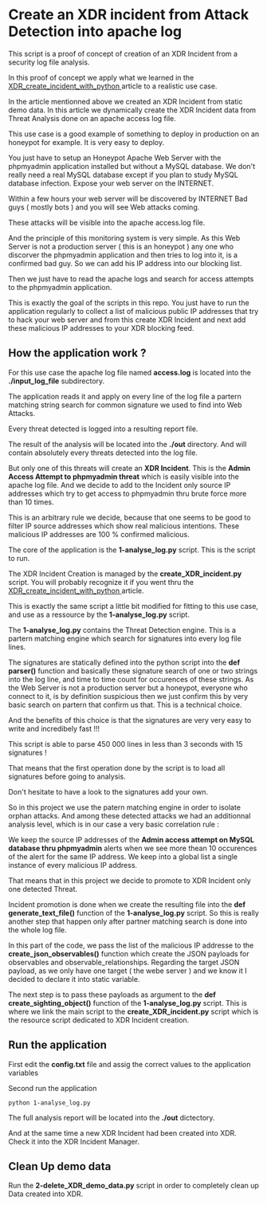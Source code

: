 # Create an XDR incident from Attack Detection into apache log

This script is a proof of concept of creation of an XDR Incident from a security log file analysis.

In this proof of concept we apply what we learned in the [XDR_create_incident_with_python ](https://github.com/pcardotatgit/XDR_create_incident_with_python) article to a realistic use case.

In the article mentionned above we created an XDR Incident from static demo data. In this article we dynamically create the XDR Incident data from Threat Analysis done on an apache access log file.

This use case is a good example of something to deploy in production on an honeypot for example. It is very easy to deploy.

You just have to setup an Honeypot Apache Web Server with the phpmyadmin application installed but without a MySQL database. We don't really need a real MySQL database except if you plan to study MySQL database infection. Expose your web server on the INTERNET.

Within a few hours your web server will be discovered by INTERNET Bad guys ( mostly bots ) and you will see Web attacks coming. 

These attacks will be visible into the apache access.log file. 

And the principle of this monitoring system is very simple. As this Web Server is not a production server ( this is an honeypot ) any one who discorver the phpmyadmin application and then tries to log into it, is a confirmed bad guy. So we can add his IP address into our blocking list.

Then we just have to read the apache logs and search for access attempts to the phpmyadmin application. 

This is exactly the goal of the scripts in this repo. You just have to run the application regularly to collect a list of malicious public IP addresses that try to hack your web server and from this create XDR Incident and next add these malicious IP addresses to your XDR blocking feed.


## How the application work ?

For this use case the apache log file named **access.log** is located into the  **./input_log_file** subdirectory.

The application reads it and apply on every line of the log file a partern matching string search for common signature we used to find into Web Attacks. 

Every threat detected is logged into a resulting report file.

The result of the analysis will be located into the **./out** directory. And will contain absolutely every threats detected into the log file.

But only one of this threats will create an **XDR Incident**. This is the **Admin Access Attempt to phpmyadmin threat** which is easily visible into the apache log file. And we decide to add to the Incident only source IP addresses which try to get access to phpmyadmin thru brute force more than 10 times.

This is an arbitrary rule we decide, because that one seems to be good to filter IP source addresses which show real malicious intentions. These malicious IP addresses are 100 % confirmed malicious. 

The core of the application is the **1-analyse_log.py** script. This is the script to run.

The XDR Incident Creation is managed by the **create_XDR_incident.py** script. You will probably recognize it if you went thru the [XDR_create_incident_with_python ](https://github.com/pcardotatgit/XDR_create_incident_with_python) article.

This is exactly the same script a little bit modified for fitting to this use case, and use as a ressource by the **1-analyse_log.py** script.

The **1-analyse_log.py** contains the Threat Detection engine. This is a partern matching engine which search for signatures into every log file lines. 

The signatures are statically defined into the python script into the **def parser()** function and basically these signature search of one or two strings into the log line, and time to time count for occurences of these strings. As the Web Server is not a production server but a honeypot, everyone who connect to it, is by definition suspicious then we just confirm this by very basic search on partern that confirm us that. This is a technical choice.

And the benefits of this choice is that the signatures are very very easy to write and incredibely fast !!!

This script is able to parse 450 000 lines in less than 3 seconds with 15 signatures !

That means that the first operation done by the script is to load all signatures before going to analysis. 

Don't hesitate to have a look to the signatures add your own.

So in this project we use the patern matching engine in order to isolate orphan attacks. And among these detected attacks we had an additionnal analysis level, which is in our case a very basic correlation rule :

We keep the source IP addresses of the **Admin access attempt on MySQL database thru phpmyadmin** alerts when we see more thean 10 occurences of the alert for the same IP address. We keep into a global list a single instance of every malicious IP address.

That means that in this project we decide to promote to XDR Incident only one detected Threat. 

Incident promotion is done when we create the resulting file into the **def generate_text_file()** function of the **1-analyse_log.py** script. So this is really another step that happen only after partner matching search is done into the whole log file.

In this part of the code, we pass the list of the malicious IP addresse to the **create_json_observables()** function which create the JSON payloads for observables and observable_relationships. Regarding the target JSON payload, as we only have one target ( the webe server ) and we know it I decided to declare it into static variable. 

The next step is to pass these payloads as argument to the **def create_sighting_object()** function of the **1-analyse_log.py** script.  This is where we link the main script to the **create_XDR_incident.py** script which is the resource script dedicated to XDR Incident creation.

## Run the application

First edit the **config.txt** file and assig the correct values to the application variables

Second run the application 

    python 1-analyse_log.py
    
The full analysis report will be located into the **./out** dictectory.

And at the same time a new XDR Incident had been created into XDR. Check it into the XDR Incident Manager.

## Clean Up demo data

Run the **2-delete_XDR_demo_data.py** script in order to completely clean up Data created into XDR.


